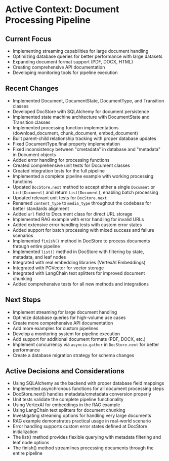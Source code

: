 # Active Context: Document Processing Pipeline

## Current Focus
- Implementing streaming capabilities for large document handling
- Optimizing database queries for better performance with large datasets
- Expanding document format support (PDF, DOCX, HTML)
- Creating comprehensive API documentation
- Developing monitoring tools for pipeline execution

## Recent Changes
- Implemented Document, DocumentState, DocumentType, and Transition classes
- Developed DocStore with SQLAlchemy for document persistence
- Implemented state machine architecture with DocumentState and Transition classes
- Implemented processing function implementations (download_document, chunk_document, embed_document)
- Built parent-child relationship tracking with proper database updates
- Fixed DocumentType.final property implementation
- Fixed inconsistency between "cmetadata" in database and "metadata" in Document objects
- Added error handling for processing functions
- Created comprehensive unit tests for Document classes
- Created integration tests for the full pipeline
- Implemented a complete pipeline example with working processing functions
- Updated `DocStore.next` method to accept either a single `Document` or `List[Document]` and return `List[Document]`, enabling batch processing
- Updated relevant unit tests for `DocStore.next`
- Renamed `content_type` to `media_type` throughout the codebase for better standards alignment
- Added `url` field to Document class for direct URL storage
- Implemented RAG example with error handling for invalid URLs
- Added extensive error handling tests with custom error states
- Added support for batch processing with mixed success and failure scenarios
- Implemented `finish()` method in DocStore to process documents through entire pipeline
- Implemented `list()` method in DocStore with filtering by state, metadata, and leaf nodes
- Integrated with real embedding libraries (VertexAI Embeddings)
- Integrated with PGVector for vector storage
- Integrated with LangChain text splitters for improved document chunking
- Added comprehensive tests for all new methods and integrations

## Next Steps
- Implement streaming for large document handling
- Optimize database queries for high-volume use cases
- Create more comprehensive API documentation
- Add more examples for custom pipelines
- Develop a monitoring system for pipeline execution
- Add support for additional document formats (PDF, DOCX, etc.)
- Implement concurrency via `asyncio.gather` in `DocStore.next` for better performance
- Create a database migration strategy for schema changes

## Active Decisions and Considerations
- Using SQLAlchemy as the backend with proper database field mappings
- Implemented asynchronous functions for all document processing steps
- DocStore.next() handles metadata/cmetadata conversion properly
- Unit tests validate the complete pipeline functionality
- Using VertexAI for embeddings in the RAG example
- Using LangChain text splitters for document chunking
- Investigating streaming options for handling very large documents
- RAG example demonstrates practical usage in real-world scenario
- Error handling supports custom error states defined at DocStore initialization
- The list() method provides flexible querying with metadata filtering and leaf node options
- The finish() method streamlines processing documents through the entire pipeline
